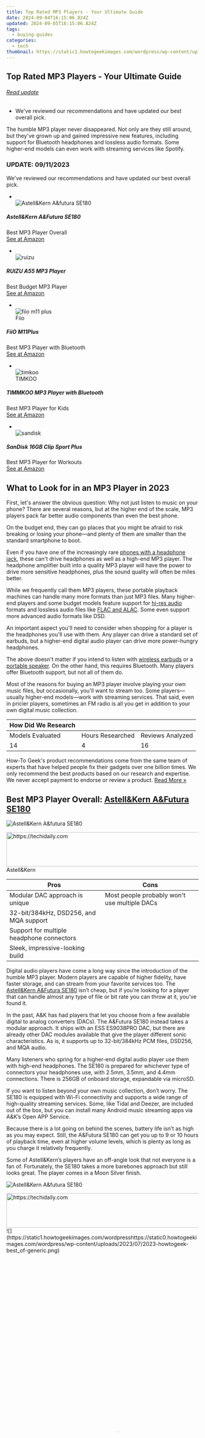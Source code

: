 ```yaml
---
title: Top Rated MP3 Players - Your Ultimate Guide
date: 2024-09-04T16:15:06.824Z
updated: 2024-09-05T16:15:06.824Z
tags:
  - buying-guides
categories:
  - tech
thumbnail: https://static1.howtogeekimages.com/wordpress/wp-content/uploads/2022/08/sony-walkman-NW-A105-1.jpg
---
```


## Top Rated MP3 Players - Your Ultimate Guide

###### [Read update](https://fake-location.techidaily.com/in-2024-3-ways-to-fake-gps-without-root-on-tecno-pop-8-drfone-by-drfone-virtual-android/) 

* We've reviewed our recommendations and have updated our best overall pick.

 The humble MP3 player never disappeared. Not only are they still around, but they've grown up and gained impressive new features, including support for Bluetooth headphones and lossless audio formats. Some higher-end models can even work with streaming services like Spotify.

###  UPDATE: 09/11/2023

 We've reviewed our recommendations and have updated our best overall pick.

* [](https://www.amazon.com/Astell-Kern-Futura-Portable-Resolution/dp/B094JZWX7S?tag=htg-v2-3e0j3ge-20&ascsubtag=UUhtgUeUpU204953&asc%5Frefurl=https%3A%2F%2Fwww.howtogeek.com%2F823614%2Fbest-mp3-players%2F&asc%5Fcampaign=Commerce)  
![Astell&Kern A&futura SE180](https://static1.howtogeekimages.com/wordpress/wp-content/uploads/2023/09/astell-kern-afutura-se180-thumb.png)  
#####  Astell&Kern A&Futura SE180  
Best MP3 Player Overall  
[See at Amazon](https://www.amazon.com/Astell-Kern-Futura-Portable-Resolution/dp/B094JZWX7S?tag=htg-v2-3e0j3ge-20&ascsubtag=UUhtgUeUpU204953&asc%5Frefurl=https%3A%2F%2Fwww.howtogeek.com%2F823614%2Fbest-mp3-players%2F&asc%5Fcampaign=Commerce)
* [](https://www.amazon.com/RUIZU-Lossless-Bluetooth-Resolution-High-Res/dp/B09V11CP9P?tag=htg-v2-3e0j3ge-20&ascsubtag=UUhtgUeUpU204953&asc%5Frefurl=https%3A%2F%2Fwww.howtogeek.com%2F823614%2Fbest-mp3-players%2F&asc%5Fcampaign=Commerce)  
![ruizu](https://static1.howtogeekimages.com/wordpress/wp-content/uploads/2023/09/ruizu.png)  
#####  RUIZU A55 MP3 Player  
Best Budget MP3 Player  
[See at Amazon](https://www.amazon.com/RUIZU-Lossless-Bluetooth-Resolution-High-Res/dp/B09V11CP9P?tag=htg-v2-3e0j3ge-20&ascsubtag=UUhtgUeUpU204953&asc%5Frefurl=https%3A%2F%2Fwww.howtogeek.com%2F823614%2Fbest-mp3-players%2F&asc%5Fcampaign=Commerce)
* [](https://www.amazon.com/FiiO-M11Plus-Resolution-Portable-Bluetooth5-0/dp/B09P885CC9?tag=htg-v2-3e0j3ge-20&ascsubtag=UUhtgUeUpU204953&asc%5Frefurl=https%3A%2F%2Fwww.howtogeek.com%2F823614%2Fbest-mp3-players%2F&asc%5Fcampaign=Commerce)  
![fiio m11 plus](https://static1.howtogeekimages.com/wordpress/wp-content/uploads/2023/09/fiio-m11-plus.png)  
Fiio  
#####  FiiO M11Plus  
Best MP3 Player with Bluetooth  
[See at Amazon](https://www.amazon.com/FiiO-M11Plus-Resolution-Portable-Bluetooth5-0/dp/B09P885CC9?tag=htg-v2-3e0j3ge-20&ascsubtag=UUhtgUeUpU204953&asc%5Frefurl=https%3A%2F%2Fwww.howtogeek.com%2F823614%2Fbest-mp3-players%2F&asc%5Fcampaign=Commerce)
* [](https://www.amazon.com/dp/B07X8V9B8J?tag=htg-v2-3e0j3ge-20&ascsubtag=UUhtgUeUpU204953&asc%5Frefurl=https%3A%2F%2Fwww.howtogeek.com%2F823614%2Fbest-mp3-players%2F&asc%5Fcampaign=Commerce)  
![timkoo](https://static1.howtogeekimages.com/wordpress/wp-content/uploads/2023/09/timkoo.png)  
TIMKOO  
#####  TIMMKOO MP3 Player with Bluetooth  
Best MP3 Player for Kids  
[See at Amazon](https://www.amazon.com/dp/B07X8V9B8J?tag=htg-v2-3e0j3ge-20&ascsubtag=UUhtgUeUpU204953&asc%5Frefurl=https%3A%2F%2Fwww.howtogeek.com%2F823614%2Fbest-mp3-players%2F&asc%5Fcampaign=Commerce)
* [](https://www.amazon.com/dp/B01LW2F237?tag=htg-v2-3e0j3ge-20&ascsubtag=UUhtgUeUpU204953&asc%5Frefurl=https%3A%2F%2Fwww.howtogeek.com%2F823614%2Fbest-mp3-players%2F&asc%5Fcampaign=Commerce)  
![sandisk](https://static1.howtogeekimages.com/wordpress/wp-content/uploads/2023/09/sandisk.png)  
#####  SanDisk 16GB Clip Sport Plus  
Best MP3 Player for Workouts  
[See at Amazon](https://www.amazon.com/dp/B01LW2F237?tag=htg-v2-3e0j3ge-20&ascsubtag=UUhtgUeUpU204953&asc%5Frefurl=https%3A%2F%2Fwww.howtogeek.com%2F823614%2Fbest-mp3-players%2F&asc%5Fcampaign=Commerce)

##  What to Look for in an MP3 Player in 2023

 First, let's answer the obvious question: Why not just listen to music on your phone? There are several reasons, but at the higher end of the scale, MP3 players pack far better audio components than even the best phone.

 On the budget end, they can go places that you might be afraid to risk breaking or losing your phone—and plenty of them are smaller than the standard smartphone to boot.

 Even if you have one of the increasingly rare [phones with a headphone jack](https://techidaily.com/useful-ways-that-can-help-to-effectively-recover-deleted-files-from-narzo-60-pro-5g-by-fonelab-android-recover-data/), these can't drive headphones as well as a high-end MP3 player. The headphone amplifier built into a quality MP3 player will have the power to drive more sensitive headphones, plus the sound quality will often be miles better.

 While we frequently call them MP3 players, these portable playback machines can handle many more formats than just MP3 files. Many higher-end players and some budget models feature support for [hi-res audio](https://youtube-lab.techidaily.com/24-engineering-engaging-media-excerpts/) formats and lossless audio files like [FLAC and ALAC](https://instagram-clips.techidaily.com/new-2024-approved-scaling-up-instagram-videos-mobile-and-desktop-approaches/). Some even support more advanced audio formats like DSD.

 An important aspect you'll need to consider when shopping for a player is the headphones you'll use with them. Any player can drive a standard set of earbuds, but a higher-end digital audio player can drive more power-hungry headphones.

 The above doesn't matter if you intend to listen with [wireless earbuds](https://ios-unlock.techidaily.com/locked-out-of-apple-iphone-xs-max-5-ways-to-get-into-a-locked-apple-iphone-xs-max-by-drfone-ios/) or a [portable speaker](https://facebook-clips.techidaily.com/in-2024-navigating-youtube-to-facebook-sharing-pathways/). On the other hand, this requires Bluetooth. Many players offer Bluetooth support, but not all of them do.

 Most of the reasons for buying an MP3 player involve playing your own music files, but occasionally, you'll want to stream too. Some players—usually higher-end models—work with streaming services. That said, even in pricier players, sometimes an FM radio is all you get in addition to your own digital music collection.

| **How Did We Research** |                  |                  |
| ----------------------- | ---------------- | ---------------- |
| Models Evaluated        | Hours Researched | Reviews Analyzed |
| 14                      | 4                | 16               |

 How-To Geek's product recommendations come from the same team of experts that have helped people fix their gadgets over one billion times. We only recommend the best products based on our research and expertise. We never accept payment to endorse or review a product. [Read More »](https://win-howtos.techidaily.com/resolving-unresponsive-mousepad-problems-on-windows-systems-windows-7810/) 

##  Best MP3 Player Overall: [Astell&Kern A&Futura SE180](https://www.amazon.com/Astell-Kern-Futura-Portable-Resolution/dp/B094JZWX7S?tag=htg-v2-3e0j3ge-20&ascsubtag=UUhtgUeUpU204953&asc%5Frefurl=https%3A%2F%2Fwww.howtogeek.com%2F823614%2Fbest-mp3-players%2F&asc%5Fcampaign=Commerce) 

![Astell&Kern A&futura SE180](https://static1.howtogeekimages.com/wordpress/wp-content/uploads/2023/09/astell-kern-afutura-se180.jpg) 

<!-- affiliate ads begin -->
<a href="https://aligracehair.sjv.io/c/5597632/2047351/19272" target="_top" id="2047351">
  <img src="//a.impactradius-go.com/display-ad/19272-2047351" border="0" alt="https://techidaily.com" width="728" height="90"/>
</a>
<img height="0" width="0" src="https://aligracehair.sjv.io/i/5597632/2047351/19272" style="position:absolute;visibility:hidden;" border="0" />
<!-- affiliate ads end -->
Astell&Kern

| Pros                                      | Cons                                         |
| ----------------------------------------- | -------------------------------------------- |
| Modular DAC approach is unique            | Most people probably won't use multiple DACs |
| 32-bit/384kHz, DSD256, and MQA support    |                                              |
| Support for multiple headphone connectors |                                              |
| Sleek, impressive-looking build           |                                              |

 Digital audio players have come a long way since the introduction of the humble MP3 player. Modern players are capable of higher fidelity, have faster storage, and can stream from your favorite services too. The [Astell&Kern A&Futura SE180](https://www.amazon.com/Astell-Kern-Futura-Portable-Resolution/dp/B094JZWX7S?tag=htg-v2-3e0j3ge-20&ascsubtag=UUhtgUeUpU204953&asc%5Frefurl=https%3A%2F%2Fwww.howtogeek.com%2F823614%2Fbest-mp3-players%2F&asc%5Fcampaign=Commerce) isn’t cheap, but if you’re looking for a player that can handle almost any type of file or bit rate you can throw at it, you’ve found it.

 In the past, A&K has had players that let you choose from a few available digital to analog converters (DACs). The A&Futura SE180 instead takes a modular approach. It ships with an ESS ES9038PRO DAC, but there are already other DAC modules available that give the player different sonic characteristics. As is, it supports up to 32-bit/384kHz PCM files, DSD256, and MQA audio.

 Many listeners who spring for a higher-end digital audio player use them with high-end headphones. The SE180 is prepared for whichever type of connectors your headphones use, with 2.5mm, 3.5mm, and 4.4mm connections. There is 256GB of onboard storage, expandable via microSD.

 If you want to listen beyond your own music collection, don’t worry. The SE180 is equipped with Wi-Fi connectivity and supports a wide range of high-quality streaming services. Some, like Tidal and Deezer, are included out of the box, but you can install many Android music streaming apps via A&K’s Open APP Service.

 Because there is a lot going on behind the scenes, battery life isn’t as high as you may expect. Still, the A&Futura SE180 can get you up to 9 or 10 hours of playback time, even at higher volume levels, which is plenty as long as you charge it relatively frequently.

 Some of Astell&Kern’s players have an off-angle look that not everyone is a fan of. Fortunately, the SE180 takes a more barebones approach but still looks great. The player comes in a Moon Silver finish.

![Astell&Kern A&futura SE180](https://static1.howtogeekimages.com/wordpress/wp-content/uploads/2023/09/astell-kern-afutura-se180-thumb.png) 

<!-- affiliate ads begin -->
<a href="https://aligracehair.sjv.io/c/5597632/1975821/19272" target="_top" id="1975821">
  <img src="//a.impactradius-go.com/display-ad/19272-1975821" border="0" alt="https://techidaily.com" width="728" height="90"/>
</a>
<img height="0" width="0" src="https://aligracehair.sjv.io/i/5597632/1975821/19272" style="position:absolute;visibility:hidden;" border="0" />
<!-- affiliate ads end -->
![](https://static1.howtogeekimages.com/wordpresshttps://static0.howtogeekimages.com/wordpress/wp-content/uploads/2023/07/2023-howtogeek-best_of-generic.png) 

<!-- affiliate ads begin -->
<span id="2127886">
					<video width="576" height="1024" style="cursor:pointer"
           poster="//a.impactradius-go.com/display-clicktoplayimage/2127886.png"
           onclick="if(!this.playClicked){this.play();this.setAttribute('controls',true);this.playClicked=true;}">
	   <source src="//a.impactradius-go.com/display-ad/18498-2127886">
	   <img src="//a.impactradius-go.com/display-clicktoplayimage/2127886.png" style="border: none; height: 100%; width: 100%; object-fit: contain">
	</video>
	<div style="width:360px;text-align:center"><a href="javascript:window.open(decodeURIComponent('https%3A%2F%2Funicoeye.pxf.io%2Fc%2F5597632%2F2127886%2F18498'), '_blank');void(0);">Click here</a></div>
</span>
<img height="0" width="0" src="https://imp.pxf.io/i/5597632/2127886/18498" style="position:absolute;visibility:hidden;" border="0" />
<!-- affiliate ads end -->
Best MP3 Player Overall

#####  Astell&Kern A&Futura SE180

The Astell&Kern A&Futura SE180 isn't cheap, but it has a lot to offer. With support for every major modern hi-res audio format as well as built-in hi-res streaming support, this is the music player to beat in its price range.

[See at Amazon](https://www.amazon.com/Astell-Kern-Futura-Portable-Resolution/dp/B094JZWX7S?tag=htg-v2-3e0j3ge-20&ascsubtag=UUhtgUeUpU204953&asc%5Frefurl=https%3A%2F%2Fwww.howtogeek.com%2F823614%2Fbest-mp3-players%2F&asc%5Fcampaign=Commerce) 

##  Best Budget MP3 Player: [RUIZU A55 64GB HiFi Lossless MP3 Player](https://www.amazon.com/RUIZU-Lossless-Bluetooth-Resolution-High-Res/dp/B09V11CP9P?tag=htg-v2-3e0j3ge-20&ascsubtag=UUhtgUeUpU204953&asc%5Frefurl=https%3A%2F%2Fwww.howtogeek.com%2F823614%2Fbest-mp3-players%2F&asc%5Fcampaign=Commerce) 

![Ruizu A55 MP3 Player showing a song playing on the cover screen](https://static1.howtogeekimages.com/wordpress/wp-content/uploads/2023/09/ruizu-a55.jpg) 

<!-- affiliate ads begin -->
<a href="https://dhgate.sjv.io/c/5597632/1186864/12108" target="_top" id="1186864">
  <img src="//a.impactradius-go.com/display-ad/12108-1186864" border="0" alt="https://techidaily.com" width="728" height="90"/>
</a>
<img height="0" width="0" src="https://dhgate.sjv.io/i/5597632/1186864/12108" style="position:absolute;visibility:hidden;" border="0" />
<!-- affiliate ads end -->
RUIZU

| Pros                                               | Cons                                          |
| -------------------------------------------------- | --------------------------------------------- |
| Supports multiple hi-res formats, including DSD256 | Not as nice looking as more expensive players |
| Built-in 10-band equalizer                         | Small screen                                  |
| Expandable storage up to 512 GB                    |                                               |
| Super affordable for the feature set               |                                               |

 You may not have ever heard of RUIZU, but it's time to start paying attention. The [A55 64GB HiFi Lossless MP3 Player](https://www.amazon.com/RUIZU-Lossless-Bluetooth-Resolution-High-Res/dp/B09V11CP9P?tag=htg-v2-3e0j3ge-20&ascsubtag=UUhtgUeUpU204953&asc%5Frefurl=https%3A%2F%2Fwww.howtogeek.com%2F823614%2Fbest-mp3-players%2F&asc%5Fcampaign=Commerce) packs many features you'd expect to find in more expensive MP3 players into a dramatically more affordable package.

 The A55 supports a few different sample rates depending on the file format, but for most lossless files like FLAC, it tops out at 24bit/192kHz. It supports WAV files up to 32bit/384kHz and DSD256.

 The RUIZU A55 features a headphone jack that should be fine for in-ears, but we're not certain it would power heavy-duty headphones. That said, it also supports Bluetooth 5.0 for wireless playback, though the company doesn't specify which Bluetooth audio codecs it uses.

 If you like to shape your sound signature, the RUIZU A55 features a built-in 10-band EQ. While some purists prefer not to use EQ, this is handy if, for example, you're using [wireless headphones](https://ios-unlock.techidaily.com/locked-out-of-apple-iphone-xs-max-5-ways-to-get-into-a-locked-apple-iphone-xs-max-by-drfone-ios/) with an EQ feature built into a smartphone app that you can't access while listening to the A55.

 This player comes with 64 GB of onboard storage. Hi-res files can use up space fairly quickly, so it's good to know the microSD card slot lets you add up to 512GB of additional storage.

![ruizu](https://static1.howtogeekimages.com/wordpress/wp-content/uploads/2023/09/ruizu.png) 

<!-- affiliate ads begin -->
<a href="https://appsumo.8odi.net/c/5597632/2052060/7443" target="_top" id="2052060">
  <img src="//a.impactradius-go.com/display-ad/7443-2052060" border="0" alt="https://techidaily.com" width="728" height="90"/>
</a>
<img height="0" width="0" src="https://appsumo.8odi.net/i/5597632/2052060/7443" style="position:absolute;visibility:hidden;" border="0" />
<!-- affiliate ads end -->
![](https://static1.howtogeekimages.com/wordpresshttps://static0.howtogeekimages.com/wordpress/wp-content/uploads/2023/07/2023-howtogeek-best_of-generic.png) 

<!-- affiliate ads begin -->
<a href="https://imp.i357552.net/c/5597632/1030380/11832" target="_top" id="1030380">
  <img src="//a.impactradius-go.com/display-ad/11832-1030380" border="0" alt="https://techidaily.com" width="720" height="90"/>
</a>
<img height="0" width="0" src="https://imp.i357552.net/i/5597632/1030380/11832" style="position:absolute;visibility:hidden;" border="0" />
<!-- affiliate ads end -->
Best Budget MP3 Player

#####  RUIZU A55 MP3 Player

The RUIZU A55 64GB HiFi Lossless MP3 Player offers features you used to only see on much more expensive players. It cuts a few corners, but for the price, this is a fantastic player.

[See at Amazon](https://www.amazon.com/RUIZU-Lossless-Bluetooth-Resolution-High-Res/dp/B09V11CP9P?tag=htg-v2-3e0j3ge-20&ascsubtag=UUhtgUeUpU204953&asc%5Frefurl=https%3A%2F%2Fwww.howtogeek.com%2F823614%2Fbest-mp3-players%2F&asc%5Fcampaign=Commerce) 

##  Best MP3 Player with Bluetooth: [FiiO M11Plus](https://www.amazon.com/FiiO-M11Plus-Resolution-Portable-Bluetooth5-0/dp/B09P885CC9?tag=htg-v2-3e0j3ge-20&ascsubtag=UUhtgUeUpU204953&asc%5Frefurl=https%3A%2F%2Fwww.howtogeek.com%2F823614%2Fbest-mp3-players%2F&asc%5Fcampaign=Commerce) 

[](https://www.amazon.com/FiiO-M11Plus-Resolution-Portable-Bluetooth5-0/dp/B09P885CC9?tag=htg-v2-3e0j3ge-20&ascsubtag=UUhtgUeUpU204953&asc%5Frefurl=https%3A%2F%2Fwww.howtogeek.com%2F823614%2Fbest-mp3-players%2F&asc%5Fcampaign=Commerce)

[![Fiio m11plus on green and blue background](https://static1.howtogeekimages.com/wordpress/wp-content/uploads/2022/09/fiio-m11plus.jpg) FiiO](https://www.amazon.com/FiiO-M11Plus-Resolution-Portable-Bluetooth5-0/dp/B09P885CC9?tag=htg-v2-3e0j3ge-20&ascsubtag=UUhtgUeUpU204953&asc%5Frefurl=https%3A%2F%2Fwww.howtogeek.com%2F823614%2Fbest-mp3-players%2F&asc%5Fcampaign=Commerce)

[](https://www.amazon.com/FiiO-M11Plus-Resolution-Portable-Bluetooth5-0/dp/B09P885CC9?tag=htg-v2-3e0j3ge-20&ascsubtag=UUhtgUeUpU204953&asc%5Frefurl=https%3A%2F%2Fwww.howtogeek.com%2F823614%2Fbest-mp3-players%2F&asc%5Fcampaign=Commerce) 

| Pros                                            | Cons                      |
| ----------------------------------------------- | ------------------------- |
| aptX HD and LDAC Bluetooth support              | Only 64GB onboard storage |
| Supports FLAC up to 32-bit/384kHz               |                           |
| MQA and DSD256 support                          |                           |
| 2.5mm TRRS and 4.4mm TRRRS balanced connections |                           |
| Up to 2TB microSD support                       |                           |

 If you're spending a few hundred dollars on an MP3 player, chances are good you're listening to hi-res or [lossless files](https://tech-recovery.techidaily.com/overcoming-the-challenge-of-a-lost-or-non-existent-steamdll-file/) via wired headphones. That said, sometimes you want to listen to music wirelessly. If you're looking for a high-quality player with Bluetooth, the [FiiO M11Plus](https://www.amazon.com/FiiO-M11Plus-Resolution-Portable-Bluetooth5-0/dp/B09P885CC9?tag=htg-v2-3e0j3ge-20&ascsubtag=UUhtgUeUpU204953&asc%5Frefurl=https%3A%2F%2Fwww.howtogeek.com%2F823614%2Fbest-mp3-players%2F&asc%5Fcampaign=Commerce) is a fantastic choice.

 While it can play MP3s, the M11Plus is focused much more on hi-res files. With PCM files like FLAC, it supports up to 32-bit/384kHz resolution. That's not all, as it also features support for MQA and DSD256\. Onboard storage is 64GB, but you can upgrade it with support for microSD cards up to 2TB.

 Looking at the [Bluetooth](https://article-posts.techidaily.com/2024-approved-insta-to-tik-integration-masterclass/) connectivity, the M11Plus features support for aptX HD and LDAC, two higher-quality Bluetooth codecs. While these codecs aren't lossless and definitely will degrade the sound compared to a wired connection, they sound better than the standard SBC and AAC codecs.

 If you're listening via wired headphones, you've got plenty of options. You get a standard 3.5mm headphone jack, as well as a pair of balanced jacks. These come in 2.5mm TRRS and 4.4mm TRRRS varieties, meaning no matter how you connect your headphones, you can likely connect them here.

 The FiiO M11Plus feels relatively heavy, but when it comes to electronics, this can be a good thing. Here, it's especially nice because the weight comes from the aluminum body, which gives the player a much more solid feel than players built with plastic.

![fiio m11 plus](https://static1.howtogeekimages.com/wordpress/wp-content/uploads/2023/09/fiio-m11-plus.png) 

![](https://static1.howtogeekimages.com/wordpresshttps://static0.howtogeekimages.com/wordpress/wp-content/uploads/2023/07/2023-howtogeek-best_of-generic.png) 

<!-- affiliate ads begin -->
<a href="https://appsumo.8odi.net/c/5597632/2100534/7443" target="_top" id="2100534">
  <img src="//a.impactradius-go.com/display-ad/7443-2100534" border="0" alt="https://techidaily.com" width="728" height="90"/>
</a>
<img height="0" width="0" src="https://appsumo.8odi.net/i/5597632/2100534/7443" style="position:absolute;visibility:hidden;" border="0" />
<!-- affiliate ads end -->
Best MP3 Player with Bluetooth

#####  FiiO M11Plus

The FiiO M11Plus is an MP3 and hi-res player with all the connectivity you need, with support for aptX HD and LDAC Bluetooth, plus two balanced headphone connections in addition to the standard 3.5mm headphone jack.

[See at Amazon](https://www.amazon.com/FiiO-M11Plus-Resolution-Portable-Bluetooth5-0/dp/B09P885CC9?tag=htg-v2-3e0j3ge-20&ascsubtag=UUhtgUeUpU204953&asc%5Frefurl=https%3A%2F%2Fwww.howtogeek.com%2F823614%2Fbest-mp3-players%2F&asc%5Fcampaign=Commerce) 

##  Best MP3 Player for Kids: [TIMMKOO MP3 Player with Bluetooth](https://www.amazon.com/dp/B07X8V9B8J?tag=htg-v2-3e0j3ge-20&ascsubtag=UUhtgUeUpU204953&asc%5Frefurl=https%3A%2F%2Fwww.howtogeek.com%2F823614%2Fbest-mp3-players%2F&asc%5Fcampaign=Commerce) 

![Person with Timmkoo player](https://static1.howtogeekimages.com/wordpress/wp-content/uploads/2023/09/timmkoo-1.jpg) 

Timmkoo

| Pros                                                  | Cons                         |
| ----------------------------------------------------- | ---------------------------- |
| Built-in speaker, so no worries about lost headphones | Only 8GB of internal storage |
| Plays back video as well                              |                              |
| Surprisingly long battery life                        |                              |
| Some lossless formats supported                       |                              |

 If your kids want a smartphone, but you don't think they're ready, an MP3 player can be a good alternative. The [TIMMKOO MP3 Player with Bluetooth](https://www.amazon.com/dp/B07X8V9B8J?tag=htg-v2-3e0j3ge-20&ascsubtag=UUhtgUeUpU204953&asc%5Frefurl=https%3A%2F%2Fwww.howtogeek.com%2F823614%2Fbest-mp3-players%2F&asc%5Fcampaign=Commerce) features a built-in speaker and a touch screen but no social media or web access.

 This player features 8GB of internal space, 6GB of which is useable. That's not much room for a big music library, but fortunately, the storage is expandable via microSD, up to 512GB.

 The TIMMKOO MP3 player features a 1,800mAh lithium-ion battery that can provide up to eight hours of video playback. On the other hand, if you stick to music, you can get up to 50 hours of playback time. When it comes time to recharge, the TIMMKOO can be charged through a USB-C port.

 In addition to the built-in speaker and headphone jack, the TIMMKOO also features Bluetooth 4.2 for connecting to headphones or a portable speaker.

 If you're looking for something for younger kids, this probably won't cut it. Instead, you should opt for the [AGPTEK MP3 Player for Kids](https://www.amazon.com/dp/B07WWTYNJV?tag=htg-v2-3e0j3ge-20&ascsubtag=UUhtgUeUpU204953&asc%5Frefurl=https%3A%2F%2Fwww.howtogeek.com%2F823614%2Fbest-mp3-players%2F&asc%5Fcampaign=Commerce). It's colorful, tough, and much simpler to use than any other players we're looking at. It can even work as a sleep aid with soothing sounds built-in.

![timkoo](https://static1.howtogeekimages.com/wordpress/wp-content/uploads/2023/09/timkoo.png) 

![](https://static1.howtogeekimages.com/wordpresshttps://static0.howtogeekimages.com/wordpress/wp-content/uploads/2023/07/2023-howtogeek-best_of-generic.png) 

Best MP3 Player for Kids

#####  TIMMKOO MP3 Player with Bluetooth

The TIMMKOO MP3 Player with Bluetooth is close enough to an iPod touch to keep your kids entertained but restricted enough that you don't need to constantly supervise them using it.

[See at Amazon](https://www.amazon.com/dp/B07X8V9B8J?tag=htg-v2-3e0j3ge-20&ascsubtag=UUhtgUeUpU204953&asc%5Frefurl=https%3A%2F%2Fwww.howtogeek.com%2F823614%2Fbest-mp3-players%2F&asc%5Fcampaign=Commerce) 

<!-- affiliate ads begin -->
<span id="1975503">
					<video width="128" height="480" style="cursor:pointer"
           poster="//a.impactradius-go.com/display-clicktoplayimage/1975503.png"
           onclick="if(!this.playClicked){this.play();this.setAttribute('controls',true);this.playClicked=true;}">
	   <source src="//a.impactradius-go.com/display-ad/22993-1975503">
	   <img src="//a.impactradius-go.com/display-clicktoplayimage/1975503.png" style="border: none; height: 100%; width: 100%; object-fit: contain">
	</video>
	<div style="width:80px;text-align:center"><a href="javascript:window.open(decodeURIComponent('https%3A%2F%2Fhomestyler.sjv.io%2Fc%2F5597632%2F1975503%2F22993'), '_blank');void(0);">Click here</a></div>
</span>
<img height="0" width="0" src="https://imp.pxf.io/i/5597632/1975503/22993" style="position:absolute;visibility:hidden;" border="0" />
<!-- affiliate ads end -->
##  Best MP3 Player for Workouts: [SanDisk 16GB Clip Sport Plus](https://www.amazon.com/dp/B01LW2F237?tag=htg-v2-3e0j3ge-20&ascsubtag=UUhtgUeUpU204953&asc%5Frefurl=https%3A%2F%2Fwww.howtogeek.com%2F823614%2Fbest-mp3-players%2F&asc%5Fcampaign=Commerce) 

[](https://www.amazon.com/dp/B01LW2F237?tag=htg-v2-3e0j3ge-20&ascsubtag=UUhtgUeUpU204953&asc%5Frefurl=https%3A%2F%2Fwww.howtogeek.com%2F823614%2Fbest-mp3-players%2F&asc%5Fcampaign=Commerce)

[![SanDisk 16GB Clip Sport Plus on blue background](https://static1.howtogeekimages.com/wordpress/wp-content/uploads/2022/08/sandisk-clip-sport-plus.jpg) SanDisk](https://www.amazon.com/dp/B01LW2F237?tag=htg-v2-3e0j3ge-20&ascsubtag=UUhtgUeUpU204953&asc%5Frefurl=https%3A%2F%2Fwww.howtogeek.com%2F823614%2Fbest-mp3-players%2F&asc%5Fcampaign=Commerce)

[](https://www.amazon.com/dp/B01LW2F237?tag=htg-v2-3e0j3ge-20&ascsubtag=UUhtgUeUpU204953&asc%5Frefurl=https%3A%2F%2Fwww.howtogeek.com%2F823614%2Fbest-mp3-players%2F&asc%5Fcampaign=Commerce) 

| Pros                    | Cons                     |
| ----------------------- | ------------------------ |
| Light and easy to carry | Only 16GB of storage     |
| Clips on to clothing    | Storage isn't expandable |
| IPX5 water-resistant    |                          |
| Built-in FM radio       |                          |

 While some of the more premium players on this list are great, you don't exactly want to bring them on a run or to the gym. If you're looking for an MP3 player that is rugged enough to handle a workout but won't cost too much to replace if something goes wrong, the [SanDisk 16GB Clip Sport Plus](https://www.amazon.com/dp/B01LW2F237?tag=htg-v2-3e0j3ge-20&ascsubtag=UUhtgUeUpU204953&asc%5Frefurl=https%3A%2F%2Fwww.howtogeek.com%2F823614%2Fbest-mp3-players%2F&asc%5Fcampaign=Commerce) is your best bet.

 The SanDisk 16GB Clip Sport Plus is smaller and lighter than other MP3 players we're looking at, which makes it easier to move with. As the name implies, it has a built-in clip that lets you attach it to your clothing, meaning you don't have to risk having it slip out of your pocket. This model is also IPX5 water-resistant, so you don't need to worry about a little sweat.

 The 16GB Clip Sport Plus supports Bluetooth, which is nice as wired headphones can get in the way with certain workouts. On the other hand, if you do decide to opt for wired headphones, these act as an antenna to let you use the built-in FM radio.

 When it comes to storage, you're stuck with the onboard 16GB, as there is no expandable storage. 16GB can hold quite a few MP3s, however, so you can expect to hold anywhere from 1,000-4,000 songs depending on how long they are and the bitrate of the MP3.

 The built-in battery gets you up to 20 hours of playback time on a single charge, though this will vary based on volume.

![sandisk](https://static1.howtogeekimages.com/wordpress/wp-content/uploads/2023/09/sandisk.png) 

![](https://static1.howtogeekimages.com/wordpresshttps://static0.howtogeekimages.com/wordpress/wp-content/uploads/2023/07/2023-howtogeek-best_of-generic.png) 

<!-- affiliate ads begin -->
<a href="https://aligracehair.sjv.io/c/5597632/1972670/19272" target="_top" id="1972670">
  <img src="//a.impactradius-go.com/display-ad/19272-1972670" border="0" alt="https://techidaily.com" width="728" height="90"/>
</a>
<img height="0" width="0" src="https://aligracehair.sjv.io/i/5597632/1972670/19272" style="position:absolute;visibility:hidden;" border="0" />
<!-- affiliate ads end -->
Best MP3 Player for Workouts

#####  SanDisk 16GB Clip Sport Plus

Want to head out on a run without risking your phone or a more advanced MP3 player? The SanDisk 16GB Clip Sport Plus is tough enough to hold up to your workout and light enough not to hold you back.

[See at Amazon](https://www.amazon.com/dp/B01LW2F237?tag=htg-v2-3e0j3ge-20&ascsubtag=UUhtgUeUpU204953&asc%5Frefurl=https%3A%2F%2Fwww.howtogeek.com%2F823614%2Fbest-mp3-players%2F&asc%5Fcampaign=Commerce) 

<!-- affiliate ads begin -->
<span id="1834906">
					<video width="864" height="864" style="cursor:pointer"
           poster="//a.impactradius-go.com/display-clicktoplayimage/1834906.png"
           onclick="if(!this.playClicked){this.play();this.setAttribute('controls',true);this.playClicked=true;}">
	   <source src="//a.impactradius-go.com/display-ad/16836-1834906">
	   <img src="//a.impactradius-go.com/display-clicktoplayimage/1834906.png" style="border: none; height: 100%; width: 100%; object-fit: contain">
	</video>
	<div style="width:540px;text-align:center"><a href="javascript:window.open(decodeURIComponent('https%3A%2F%2F25home.pxf.io%2Fc%2F5597632%2F1834906%2F16836'), '_blank');void(0);">Click here</a></div>
</span>
<img height="0" width="0" src="https://imp.pxf.io/i/5597632/1834906/16836" style="position:absolute;visibility:hidden;" border="0" />
<!-- affiliate ads end -->
## FAQ

### How do I download music onto an MP3 player?

 Plug your MP3 player into your computer via USB, and most players will appear as an external hard drive. Then you can drag and drop music files onto your player like any other files on your computer.

### How do I reset my MP3 player?

 This varies from player to player, but it usually involves either removing the battery for a while or pressing a button or series of buttons on the player. Check your manual or the manufacturer's website for instructions for your player.

<!-- affiliate ads begin -->
<a href="https://imp.i357552.net/c/5597632/863035/11832" target="_top" id="863035">
  <img src="//a.impactradius-go.com/display-ad/11832-863035" border="0" alt="https://techidaily.com" width="728" height="90"/>
</a>
<img height="0" width="0" src="https://imp.i357552.net/i/5597632/863035/11832" style="position:absolute;visibility:hidden;" border="0" />
<!-- affiliate ads end -->
### Can I listen to services like Spotify on an MP3 player?

 Some MP3 players feature Wi-Fi and support for streaming services like Spotify. This varies from player to player, so keep this in mind while shopping if this is an important feature.

<!-- affiliate ads begin -->
<a href="https://appsumo.8odi.net/c/5597632/2123740/7443" target="_top" id="2123740">
  <img src="//a.impactradius-go.com/display-ad/7443-2123740" border="0" alt="https://techidaily.com" width="728" height="90"/>
</a>
<img height="0" width="0" src="https://appsumo.8odi.net/i/5597632/2123740/7443" style="position:absolute;visibility:hidden;" border="0" />
<!-- affiliate ads end -->
### Why would I use an MP3 player instead of my phone?

 Most modern MP3 players aren't limited to MP3s. They play files with much higher quality than you'd typically get on your phone. You also don't have to worry about notifications when trying to relax and enjoy your music.

<ins class="adsbygoogle"
     style="display:block"
     data-ad-format="autorelaxed"
     data-ad-client="ca-pub-7571918770474297"
     data-ad-slot="1223367746"></ins>



<ins class="adsbygoogle"
     style="display:block"
     data-ad-client="ca-pub-7571918770474297"
     data-ad-slot="8358498916"
     data-ad-format="auto"
     data-full-width-responsive="true"></ins>

<span class="atpl-alsoreadstyle">Also read:</span>
<div><ul>
<li><a href="https://youtube-zero.techidaily.com/024-approved-breaking-down-barriers-with-shared-youtube-curations/"><u>[New] 2024 Approved  Breaking Down Barriers with Shared YouTube Curations</u></a></li>
<li><a href="https://screen-sharing-recording.techidaily.com/new-best-5-chromebook-screen-capture-tools-unveiled-for-2024/"><u>[New] Best 5 Chromebook Screen Capture Tools Unveiled for 2024</u></a></li>
<li><a href="https://desktop-recording.techidaily.com/new-perfecting-your-tone-techniques-for-zoom-podcast-sessions-for-2024/"><u>[New] Perfecting Your Tone  Techniques for ZOOM Podcast Sessions for 2024</u></a></li>
<li><a href="https://some-tips.techidaily.com/new-top-tier-steadicam-options-for-drone-video-production/"><u>[New] Top-Tier Steadicam Options for Drone Video Production</u></a></li>
<li><a href="https://screen-capture.techidaily.com/new-vlcs-advanced-webcam-functionality-for-video-archiving-for-2024/"><u>[New] VLC's Advanced Webcam Functionality for Video Archiving for 2024</u></a></li>
<li><a href="https://extra-information.techidaily.com/updated-chucklebox-build-memes-free-of-charge/"><u>[Updated] ChuckleBox  Build Memes Free of Charge</u></a></li>
<li><a href="https://youtube-webster.techidaily.com/ed-in-2024-evade-robotic-ratings-for-real-time-traffic-surge/"><u>[Updated] In 2024, Evade Robotic Ratings for Real-Time Traffic Surge</u></a></li>
<li><a href="https://buynow-help.techidaily.com/balancing-bulkiness-with-bandwidth-an-examination-of-netgears-powerline-av-n-model-1200-speed-and-design/"><u>Balancing Bulkiness with Bandwidth: An Examination of Netgear's Powerline AV N Model 1200 Speed and Design</u></a></li>
<li><a href="https://buynow-help.techidaily.com/bluetooth-beats-discover-the-lx310bts-charm/"><u>Bluetooth Beats: Discover the LX310BT's Charm</u></a></li>
<li><a href="https://howto.techidaily.com/calls-on-realme-11-proplus-go-straight-to-voicemail-12-fixes-drfone-by-drfone-fix-android-problems-fix-android-problems/"><u>Calls on Realme 11 Pro+ Go Straight to Voicemail? 12 Fixes | Dr.fone</u></a></li>
<li><a href="https://buynow-help.techidaily.com/compare-and-contrast-the-new-apple-watch-se-vs-previous-models/"><u>Compare & Contrast: The New Apple Watch SE Vs. Previous Models</u></a></li>
<li><a href="https://hardware-help.techidaily.com/complete-guide-to-fixing-controller-connection-errors-on-pc-running-win-7-8-or-10/"><u>Complete Guide to Fixing Controller Connection Errors on PC Running Win 7, 8 or 10</u></a></li>
<li><a href="https://buynow-help.techidaily.com/comprehensive-analysis-of-the-phenomenally-performing-docooler-usb-20-camera-at-12mp-resolution/"><u>Comprehensive Analysis of the Phenomenally Performing Docooler USB 2.0 Camera at 12MP Resolution</u></a></li>
<li><a href="https://buynow-help.techidaily.com/comprehensive-eero-pro-mesh-network-test-run-seamless-wi-fi-connectivity-across-all-homes/"><u>Comprehensive Eero Pro Mesh Network Test Run: Seamless Wi-Fi Connectivity Across All Homes</u></a></li>
<li><a href="https://buynow-help.techidaily.com/comprehensive-lenovo-yoga-a940-performance-analysis/"><u>Comprehensive Lenovo Yoga A940 Performance Analysis</u></a></li>
<li><a href="https://program-issues.techidaily.com/crash-proof-your-play-pathfinders-wrath-of-the-righteeus-stability-guide/"><u>Crash-Proof Your Play: Pathfinder's 'Wrath of the Righteeus' Stability Guide</u></a></li>
<li><a href="https://phone-solutions.techidaily.com/easy-steps-to-recover-deleted-music-from-oppo-a58-4g-by-fonelab-android-recover-music/"><u>Easy steps to recover deleted music from Oppo A58 4G</u></a></li>
<li><a href="https://buynow-help.techidaily.com/experience-fluid-gaming-on-the-sweeping-scenes-of-philips-oled-49-inch-curve-screen/"><u>Experience Fluid Gaming on the Sweeping Scenes of Philips OLED 49 Inch Curve Screen</u></a></li>
<li><a href="https://extra-information.techidaily.com/exploring-the-updated-windows-11-interface/"><u>Exploring the Updated Windows 11 Interface</u></a></li>
<li><a href="https://extra-lessons.techidaily.com/guide-to-launching-an-inclusive-and-engaging-fb-donation-drive/"><u>Guide to Launching an Inclusive and Engaging FB Donation Drive</u></a></li>
<li><a href="https://location-social.techidaily.com/how-to-fake-snapchat-location-without-jailbreak-on-oppo-find-n3-flip-drfone-by-drfone-virtual-android/"><u>How to Fake Snapchat Location without Jailbreak On Oppo Find N3 Flip | Dr.fone</u></a></li>
<li><a href="https://location-social.techidaily.com/how-to-hidefake-snapchat-location-on-your-vivo-t2-5g-drfone-by-drfone-virtual-android/"><u>How to Hide/Fake Snapchat Location on Your Vivo T2 5G | Dr.fone</u></a></li>
<li><a href="https://android-unlock.techidaily.com/how-to-reset-gmail-password-on-samsung-galaxy-a23-5g-devices-by-drfone-android/"><u>How to Reset Gmail Password on Samsung Galaxy A23 5G Devices</u></a></li>
<li><a href="https://discord-videos.techidaily.com/in-2024-navigate-discord-with-ease-a-compreeher-guide-to-pins/"><u>In 2024, Navigate Discord with Ease  A Compreeher Guide to Pins</u></a></li>
<li><a href="https://screen-mirror.techidaily.com/in-2024-overview-of-the-best-realme-12-proplus-5g-screen-mirroring-app-drfone-by-drfone-android/"><u>In 2024, Overview of the Best Realme 12 Pro+ 5G Screen Mirroring App | Dr.fone</u></a></li>
<li><a href="https://buynow-help.techidaily.com/insights-and-findings-assessing-the-2020-samsung-galaxy-tab-a-one-crucial-feature-not-present/"><u>Insights and Findings: Assessing the 2020 Samsung Galaxy Tab A - One Crucial Feature Not Present</u></a></li>
<li><a href="https://buynow-help.techidaily.com/jacos-smartpro-digital-tire-pump-unveiled-a-thorough-assessment-of-its-miniature-yet-mighty-features/"><u>Jaco's SmartPro Digital Tire Pump Unveiled: A Thorough Assessment of Its Miniature Yet Mighty Features</u></a></li>
<li><a href="https://win11.techidaily.com/optimize-streaming-on-windows-counteracting-zero-speed-phenomenon/"><u>Optimize Streaming on Windows: Counteracting Zero-Speed Phenomenon</u></a></li>
<li><a href="https://buynow-help.techidaily.com/pioneer-bdr-xd05b-blu-ray-burner-review/"><u>Pioneer BDR-XD05B Blu-Ray Burner Review</u></a></li>
<li><a href="https://buynow-help.techidaily.com/pre-purchase-checklist-choosing-the-right-printer-for-you/"><u>Pre-Purchase Checklist: Choosing the Right Printer for You</u></a></li>
<li><a href="https://video-screen-grab.techidaily.com/recording-real-life-with-macbook-webcam-tips-for-2024/"><u>Recording Real-Life with MacBook Webcam Tips for 2024</u></a></li>
<li><a href="https://program-issues.techidaily.com/resident-evil-village-pc-stability-fixes-get-uninterrupted-gaming/"><u>Resident Evil Village PC Stability Fixes - Get Uninterrupted Gaming!</u></a></li>
<li><a href="https://buynow-help.techidaily.com/revolutionize-your-pets-eating-habits-with-the-cutting-edge-petsafe-multi-meal-feeder/"><u>Revolutionize Your Pet's Eating Habits with the Cutting-Edge PetSafe Multi-Meal Feeder</u></a></li>
<li><a href="https://buynow-help.techidaily.com/ride-with-style-and-simplicity-on-the-new-sidecar-electric-bike-by-mod-a-must-try-review/"><u>Ride with Style and Simplicity on the New Sidecar Electric Bike by Mod: A Must-Try Review</u></a></li>
<li><a href="https://buynow-help.techidaily.com/samsung-galaxy-budsplus-a-comprehensive-hands-on-analysis/"><u>Samsung Galaxy Buds+: A Comprehensive Hands-On Analysis</u></a></li>
<li><a href="https://snapchat-videos.techidaily.com/snapchat-integration-for-the-tech-savvy-mac-user-for-2024/"><u>Snapchat Integration for the Tech-Savvy Mac User for 2024</u></a></li>
<li><a href="https://buynow-help.techidaily.com/sonic-extravagance-beoplay-h8i-diary/"><u>Sonic Extravagance - Beoplay H8i Diary</u></a></li>
<li><a href="https://buynow-help.techidaily.com/the-essential-checklist-5-key-points-to-review-before-choosing-a-game-console/"><u>The Essential Checklist: 5 Key Points To Review Before Choosing A Game Console</u></a></li>
<li><a href="https://buynow-help.techidaily.com/the-hp-zbook-firefly-eg8-review-a-revolution-in-mobility-and-efficiency/"><u>The HP ZBook Firefly eG8 Review - A Revolution in Mobility and Efficiency</u></a></li>
<li><a href="https://buynow-help.techidaily.com/1723037780484-the-joy-of-monitoring-your-drive-the-ddpai-mini3-reviewed/"><u>The Joy of Monitoring Your Drive: The DDPai Mini3 Reviewed!</u></a></li>
<li><a href="https://buynow-help.techidaily.com/the-nokia-72-critique-a-flagship-contender-in-the-affordable-phone-arena/"><u>The Nokia 7.2 Critique: A Flagship Contender in the Affordable Phone Arena</u></a></li>
<li><a href="https://buynow-help.techidaily.com/top-amazonbasics-shredder-a-look-at-its-12-sheets-and-cutting-edge-safety-features/"><u>Top AmazonBasics Shredder: A Look at Its 12 Sheets and Cutting-Edge Safety Features</u></a></li>
<li><a href="https://buynow-help.techidaily.com/top-picks-review-lgs-impressive-oled-c9-65-inch-4k-set-a-must-have-for-serious-tv-buffs/"><u>Top Picks Review: LG's Impressive OLED C9 65-Inch 4K Set - A Must-Have for Serious TV Buffs</u></a></li>
<li><a href="https://buynow-help.techidaily.com/ultimate-guide-to-choosing-an-ipad-mouse-the-ideal-picks/"><u>Ultimate Guide to Choosing an iPad Mouse – The Ideal Picks</u></a></li>
<li><a href="https://buynow-help.techidaily.com/unboxing-review-the-netgear-c3000-gateway-modem-router-combo-a-tech-relic-or-still-relevant-today/"><u>Unboxing Review: The Netgear C3000 Gateway Modem-Router Combo - A Tech Relic or Still Relevant Today?</u></a></li>
<li><a href="https://buynow-help.techidaily.com/uniden-r3-review/"><u>Uniden R3 Review</u></a></li>
<li><a href="https://buynow-help.techidaily.com/unpacking-the-meaningful-impact-of-marvels-spider-man-miles-morales-a-review-of-its-intimate-scope-and-large-scale-influence/"><u>Unpacking the Meaningful Impact of Marvel’s Spider-Man: Miles Morales – A Review of Its Intimate Scope and Large Scale Influence</u></a></li>
<li><a href="https://buynow-tips.techidaily.com/unveiling-the-features-of-kobo-clara-colour-the-ultimate-e-reader-assessment/"><u>Unveiling the Features of Kobo Clara Colour - The Ultimate E-Reader Assessment</u></a></li>
<li><a href="https://buynow-help.techidaily.com/unveiling-the-potential-a-thoughtful-look-at-googles-pixel-phone/"><u>Unveiling the Potential: A Thoughtful Look at Google's Pixel Phone</u></a></li>
<li><a href="https://buynow-help.techidaily.com/user-guide-for-asus-vivobook-11-the-perfect-blend-of-portability-and-performance-on-budget/"><u>User Guide for Asus VivoBook 11: The Perfect Blend of Portability & Performance on Budget</u></a></li>
<li><a href="https://android-pokemon-go.techidaily.com/what-legendaries-are-in-pokemon-platinum-on-motorola-razr-40-drfone-by-drfone-virtual-android/"><u>What Legendaries Are In Pokemon Platinum On Motorola Razr 40? | Dr.fone</u></a></li>
</ul></div>
